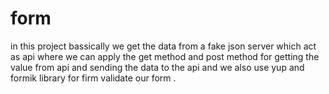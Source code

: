 # form
in this project bassically we get   the data from a fake json server which act as api where we can apply the  get method and post method for getting the value from api and sending the data to the api  and we also use yup and formik library for firm validate our form .
